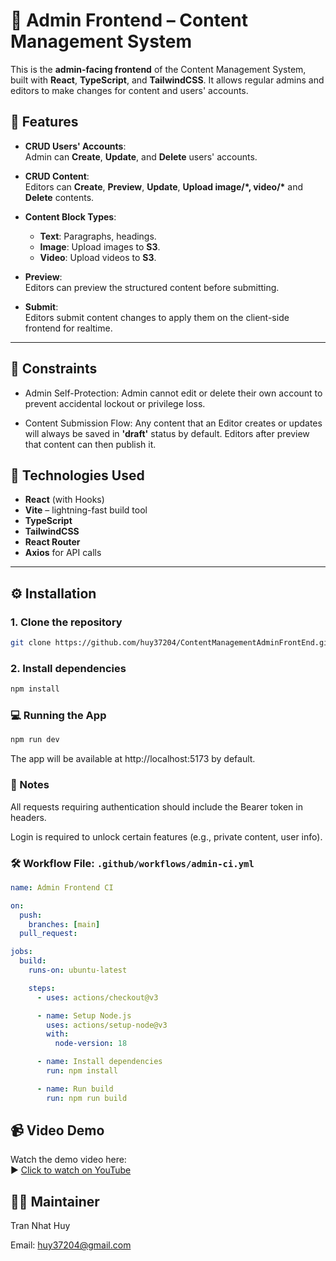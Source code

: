 # 📘 Admin Frontend – Content Management System

This is the **admin-facing frontend** of the Content Management System, built with **React**, **TypeScript**, and **TailwindCSS**. It allows regular admins and editors to make changes for content and users' accounts.

## 🚀 Features

- **CRUD Users' Accounts**:  
  Admin can **Create**, **Update**, and **Delete** users' accounts.

- **CRUD Content**:  
  Editors can **Create**, **Preview**, **Update**, **Upload image/\*, video/\*** and **Delete** contents.

- **Content Block Types**:

  - **Text**: Paragraphs, headings.
  - **Image**: Upload images to **S3**.
  - **Video**: Upload videos to **S3**.

- **Preview**:  
  Editors can preview the structured content before submitting.

- **Submit**:  
  Editors submit content changes to apply them on the client-side frontend for realtime.

---

## 🚧 Constraints

- Admin Self-Protection:
  Admin cannot edit or delete their own account to prevent accidental lockout or privilege loss.

- Content Submission Flow:
  Any content that an Editor creates or updates will always be saved in **'draft'** status by default.
  Editors after preview that content can then publish it.

## 🧩 Technologies Used

- **React** (with Hooks)
- **Vite** – lightning-fast build tool
- **TypeScript**
- **TailwindCSS**
- **React Router**
- **Axios** for API calls

---

## ⚙️ Installation

### 1. Clone the repository

```bash
git clone https://github.com/huy37204/ContentManagementAdminFrontEnd.git
```

### 2. Install dependencies

```bash
npm install
```

### 💻 Running the App

```bash
npm run dev
```

The app will be available at http://localhost:5173 by default.

### 🧠 Notes

All requests requiring authentication should include the Bearer token in headers.

Login is required to unlock certain features (e.g., private content, user info).

### 🛠 Workflow File: `.github/workflows/admin-ci.yml`

```yaml
name: Admin Frontend CI

on:
  push:
    branches: [main]
  pull_request:

jobs:
  build:
    runs-on: ubuntu-latest

    steps:
      - uses: actions/checkout@v3

      - name: Setup Node.js
        uses: actions/setup-node@v3
        with:
          node-version: 18

      - name: Install dependencies
        run: npm install

      - name: Run build
        run: npm run build
```

## 📹 Video Demo

Watch the demo video here:  
▶️ [Click to watch on YouTube](https://www.youtube.com/watch?v=2qURYZtp5g8)

## 👨‍💻 Maintainer

Tran Nhat Huy

Email: huy37204@gmail.com
